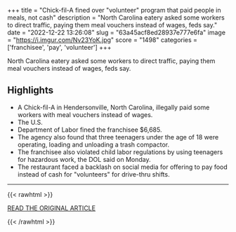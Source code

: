 +++
title = "Chick-fil-A fined over \"volunteer\" program that paid people in meals, not cash"
description = "North Carolina eatery asked some workers to direct traffic, paying them meal vouchers instead of wages, feds say."
date = "2022-12-22 13:26:08"
slug = "63a45acf8ed28937e777e6fa"
image = "https://i.imgur.com/Nv23YoK.jpg"
score = "1498"
categories = ['franchisee', 'pay', 'volunteer']
+++

North Carolina eatery asked some workers to direct traffic, paying them meal vouchers instead of wages, feds say.

## Highlights

- A Chick-fil-A in Hendersonville, North Carolina, illegally paid some workers with meal vouchers instead of wages.
- The U.S.
- Department of Labor fined the franchisee $6,685.
- The agency also found that three teenagers under the age of 18 were operating, loading and unloading a trash compactor.
- The franchisee also violated child labor regulations by using teenagers for hazardous work, the DOL said on Monday.
- The restaurant faced a backlash on social media for offering to pay food instead of cash for "volunteers" for drive-thru shifts.

---

{{< rawhtml >}}
  <p class="article-category">
    <a target="_blank" href="https://www.cbsnews.com/news/chick-fil-a-meals-no-cash-dol-fine/">READ THE ORIGINAL ARTICLE</a>
  </p>
{{< /rawhtml >}}
